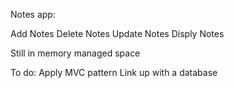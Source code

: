 Notes app:

Add Notes
Delete Notes
Update Notes
Disply Notes

Still in memory managed space

To do:
Apply MVC pattern
Link up with a database
